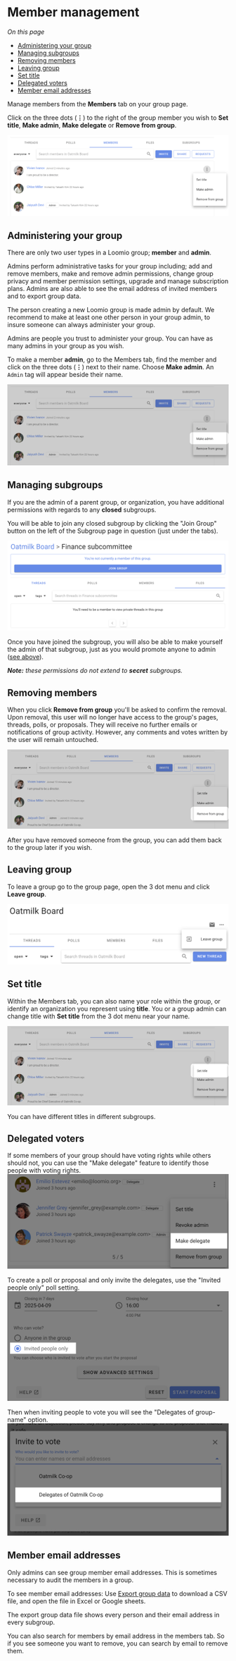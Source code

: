 # Member management

*On this page*
- [Administering your group](#administering-your-group)
- [Managing subgroups](#managing-subgroups)
- [Removing members](#removing-members)
- [Leaving group](#leaving-group)
- [Set title](#set-title)
- [Delegated voters](#delegated-voters)
- [Member email addresses](#member-email-addresses)

Manage members from the **Members** tab on your group page.

Click on the three dots (**⋮**) to the right of the group member you wish to **Set title**, **Make admin**, **Make delegate** or **Remove from group**.

![](member_management.png)

## Administering your group
There are only two user types in a Loomio group; **member** and **admin**.

Admins perform administrative tasks for your group including; add and remove members, make and remove admin permissions, change group privacy and member permission settings, upgrade and manage subscription plans. Admins are also able to see the email address of invited members and to export group data.

The person creating a new Loomio group is made admin by default. We recommend to make at least one other person in your group admin, to insure someone can always administer your group.

Admins are people you trust to administer your group. You can have as many admins in your group as you wish.

To make a member **admin**, go to the Members tab, find the member and click on the three dots (**⋮**) next to their name. Choose **Make admin**. An `Admin` tag will appear beside their name.

![](member_make_admin.png)

## Managing subgroups
If you are the admin of a parent group, or organization, you have additional permissions with regards to any __closed__ subgroups.

You will be able to join any closed subgroup by clicking the "Join Group" button on the left of the Subgroup page in question (just under the tabs).

![](member_join_subgroup.png)

Once you have joined the subgroup, you will also be able to make yourself the admin of that subgroup, just as you would promote anyone to admin ([see above](#admin)).

***Note:*** *these permissions do not extend to* ***secret*** *subgroups.*

## Removing members
When you click **Remove from group** you'll be asked to confirm the removal. Upon removal, this user will no longer have access to the group's pages, threads, polls, or proposals. They will receive no further emails or notifications of group activity. However, any comments and votes written by the user will remain untouched.

![](member_remove.png)

After you have removed someone from the group, you can add them back to the group later if you wish.

## Leaving group
To leave a group go to the group page, open the 3 dot menu and click **Leave group**.

![](leave_group.png)

## Set title
Within the Members tab, you can also name your role within the group, or identify an organization you represent using **title**. You or a group admin can change title with **Set title** from the 3 dot menu near your name.

![](member_set_title.png)

You can have different titles in different subgroups.

## Delegated voters

If some members of your group should have voting rights while others should not, you can use the "Make delegate" feature to identify those people with voting rights.
![the group memberships page showing the make delegate menu action](make_delegate.png)

To create a poll or proposal and only invite the delegates, use the "Invited people only" poll setting.
![the poll form showing the invited people only option selected](invited_people_only.png)

Then when inviting people to vote you will see the "Delegates of group-name" option.
![The invtie people to vote dialog box, showing the 'Delegates of Oatmilk Co-op'](delegates_of_groupname.png)


## Member email addresses

Only admins can see group member email addresses.  This is sometimes necessary to audit the members in a group.

To see member email addresses: Use [Export group data](https://help.loomio.com/en/user_manual/groups/data_export/index.html) to download a CSV file, and open the file in Excel or Google sheets.

The export group data file shows every person and their email address in every subgroup.

You can also search for members by email address in the members tab. So if you see someone you want to remove, you can search by email to remove them.
